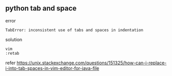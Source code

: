 ## python tab and space
error
```
TabError: inconsistent use of tabs and spaces in indentation
```
solution
```
vim
:retab
```
refer
https://unix.stackexchange.com/questions/151325/how-can-i-replace-i-into-tab-spaces-in-vim-editor-for-java-file
